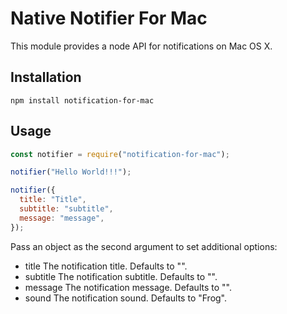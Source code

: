 # Native Notifier For Mac

This module provides a node API for notifications on Mac OS X.

## Installation

```shell
npm install notification-for-mac
```

## Usage

```js
const notifier = require("notification-for-mac");

notifier("Hello World!!!");

notifier({
  title: "Title",
  subtitle: "subtitle",
  message: "message",
});
```

Pass an object as the second argument to set additional options:

- title The notification title. Defaults to "".
- subtitle The notification subtitle. Defaults to "".
- message The notification message. Defaults to "".
- sound The notification sound. Defaults to "Frog".
